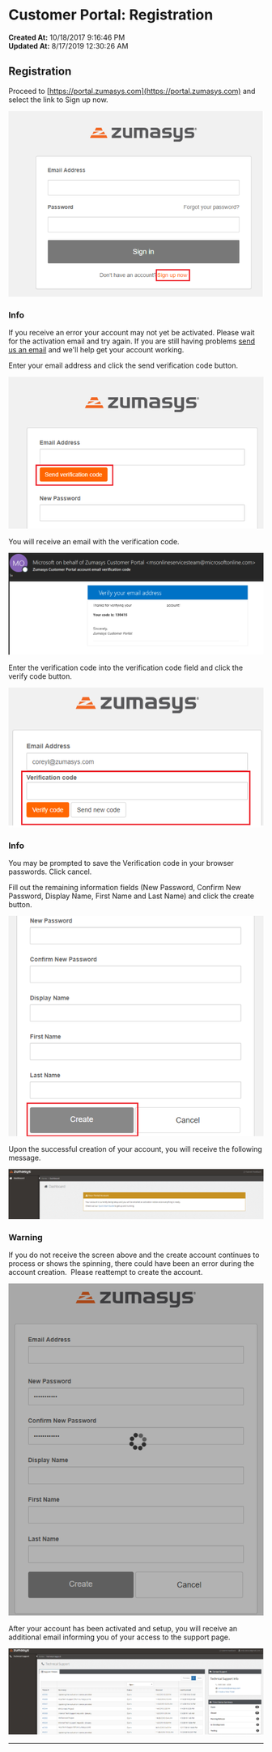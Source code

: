 # Customer Portal: Registration

**Created At:** 10/18/2017 9:16:46 PM  
**Updated At:** 8/17/2019 12:30:26 AM  


## Registration

Proceed to [https://portal.zumasys.com](https://portal.zumasys.com) and select the link to Sign up now.

![](./1548184946418-1548184946418.png)

### Info

If you receive an error your account may not yet be activated. Please wait for the activation email and try again. If you are still having problems [send us an email](mailto:portal-feedback@zumasys.com "Send an Email") and we'll help get your account working.



Enter your email address and click the send verification code button.

![](./1548185245409-1548185245409.png)



You will receive an email with the verification code.

![](./1548185380446-1548185380446.png)





Enter the verification code into the verification code field and click the verify code button.

![](./1548185550033-1548185550033.png)

### Info

You may be prompted to save the Verification code in your browser passwords. Click cancel.



Fill out the remaining information fields (New Password, Confirm New Password, Display Name, First Name and Last Name) and click the create button.

![](./1548185737205-1548185737205.png)



Upon the successful creation of your account, you will receive the following message.

![](./1548185893932-1548185893932.png)



### Warning

If you do not receive the screen above and the create account continues to process or shows the spinning, there could have been an error during the account creation.  Please reattempt to create the account.

![](./1548186124504-1548186124504.png)



After your account has been activated and setup, you will receive an additional email informing you of your access to the support page.

![](./1548186813923-1548186813923.png)

* * *

# 


## 




### 





